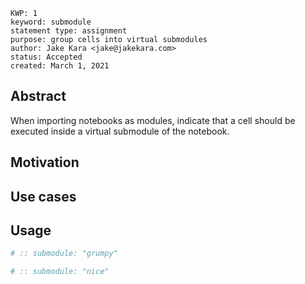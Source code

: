 
```yaml:meta
KWP: 1
keyword: submodule
statement type: assignment
purpose: group cells into virtual submodules
author: Jake Kara <jake@jakekara.com>
status: Accepted
created: March 1, 2021
```

## Abstract

When importing notebooks as modules, indicate that a cell should be executed inside a virtual submodule of the notebook.

## Motivation

## Use cases

## Usage

```python
# :: submodule: "grumpy"
```

```python
# :: submodule: "nice"
```